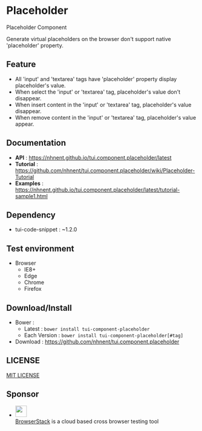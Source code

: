 Placeholder
===============
Placeholder Component<br>

Generate virtual placeholders on the browser don't support native 'placeholder' property.

## Feature
* All 'input' and 'textarea' tags have 'placeholder' property display placeholder's value.
* When select the 'input' or 'textarea' tag, placeholder's value don't disappear.
* When insert content in the 'input' or 'textarea' tag, placeholder's value disappear.
* When remove content in the 'input' or 'textarea' tag, placeholder's value appear.

## Documentation
* **API** : https://nhnent.github.io/tui.component.placeholder/latest
* **Tutorial** : https://github.com/nhnent/tui.component.placeholder/wiki/Placeholder-Tutorial
* **Examples** : https://nhnent.github.io/tui.component.placeholder/latest/tutorial-sample1.html

## Dependency
* tui-code-snippet : ~1.2.0

## Test environment
* Browser
    * IE8+
    * Edge
    * Chrome
    * Firefox

## Download/Install
* Bower :
   * Latest : `bower install tui-component-placeholder`
   * Each Version : `bower install tui-component-placeholder[#tag]`
* Download : https://github.com/nhnent/tui.component.placeholder

## LICENSE
[MIT LICENSE](LICENSE)

## Sponsor
* <img src="https://cloud.githubusercontent.com/assets/12269563/12287774/8cf4d2c0-ba12-11e5-9fa8-0a9c452cca05.png" height="30"><br>
 [BrowserStack](https://www.browserstack.com/) is a cloud based cross browser testing tool
